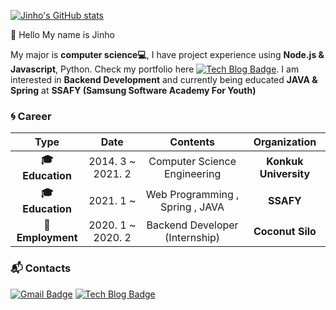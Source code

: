[![Jinho's GitHub stats](https://github-readme-stats.vercel.app/api?username=mario3316)](https://github.com/anuraghazra/github-readme-stats)

:wave: Hello My name is Jinho

My major is **computer science:computer:**, I have project experience using **Node.js & Javascript**, Python. Check my portfolio here [![Tech Blog Badge](http://img.shields.io/badge/-blog-black?style=flat-square&logo=github&link=https://mario3316.github.io/)](https://mario3316.github.io/). I am interested in **Backend Development** and currently being educated **JAVA & Spring** at **SSAFY (Samsung Software Academy For Youth)**

### :cyclone: Career

|           **Type**           |     **Date**      |          **Contents**           |   **Organization**    |
| :--------------------------: | :---------------: | :-----------------------------: | :-------------------: |
| **:mortar_board: Education** | 2014. 3 ~ 2021. 2 |  Computer Science Engineering   | **Konkuk University** |
| **:mortar_board: Education** |     2021. 1 ~     | Web Programming , Spring , JAVA |       **SSAFY**       |
|    **:office:Employment**    | 2020. 1 ~ 2020. 2 | Backend Developer (Internship)  |   **Coconut Silo**    |

### :mailbox_with_mail: Contacts

[![Gmail Badge](https://img.shields.io/badge/Gmail-d14836?style=flat-square&logo=Gmail&logoColor=white&link=mailto:wlshgktm@gmail.com)](mailto:wlshgktm@gmail.com) [![Tech Blog Badge](http://img.shields.io/badge/-blog-black?style=flat-square&logo=github&link=https://mario3316.github.io/)](https://mario3316.github.io/)
